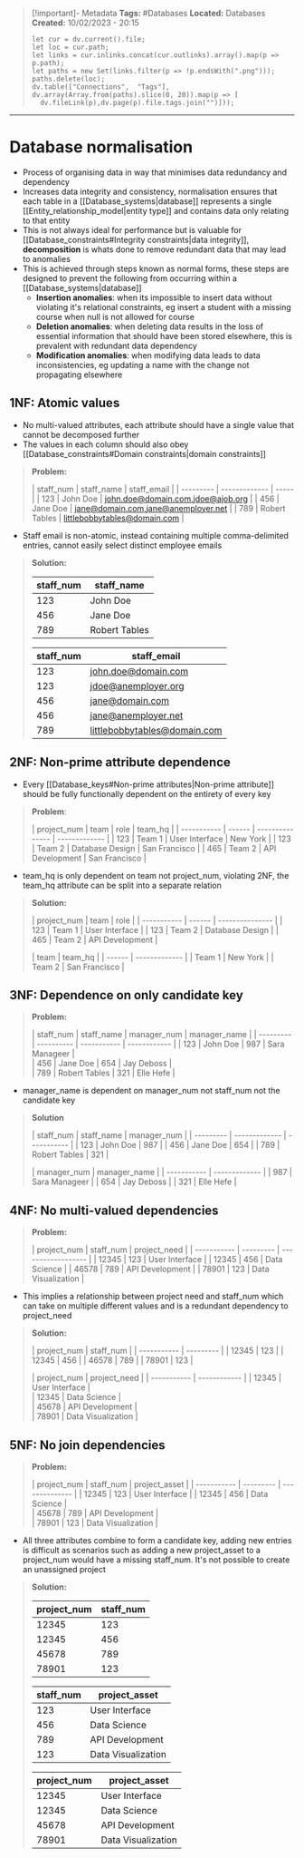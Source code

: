 > [!important]- Metadata
> **Tags:** #Databases 
> **Located:** Databases
> **Created:** 10/02/2023 - 20:15
> ```dataviewjs
>let cur = dv.current().file;
>let loc = cur.path;
>let links = cur.inlinks.concat(cur.outlinks).array().map(p => p.path);
>let paths = new Set(links.filter(p => !p.endsWith(".png")));
>paths.delete(loc);
>dv.table(["Connections",  "Tags"], dv.array(Array.from(paths).slice(0, 20)).map(p => [
>   dv.fileLink(p),dv.page(p).file.tags.join("")]));
> ```

___
# Database normalisation

- Process of organising data in way that minimises data redundancy and dependency
- Increases data integrity and consistency, normalisation ensures that each table in a [[Database_systems|database]] represents a single [[Entity_relationship_model|entity type]] and contains data only relating to that entity 
- This is not always ideal for performance but is valuable for [[Database_constraints#Integrity constraints|data integrity]], **decomposition** is whats done to remove redundant data that may lead to anomalies 
- This is achieved through steps known as normal forms, these steps are designed to prevent the following from occurring within a [[Database_systems|database]]
	- **Insertion anomalies**: when its impossible to insert data without violating it's relational constraints, eg insert a student with a missing course when null is not allowed for course 
	- **Deletion anomalies**: when deleting data results in the loss of essential information that should have been stored elsewhere, this is prevalent with redundant data dependency 
	- **Modification anomalies**: when modifying data leads to data inconsistencies, eg updating a name with the change not propagating elsewhere
## 1NF: Atomic values
- No multi-valued attributes, each attribute should have a single value that cannot be decomposed further
- The values in each column should also obey [[Database_constraints#Domain constraints|domain constraints]]

> **Problem:**
> 
> | staff_num | staff_name    | staff_email |
| --------- | ------------- | ----- |
| 123       | John Doe      | [john.doe@domain.com](mailto:john.doe@domain.com)[,jdoe@ajob.org](mailto:,jdoe@ajob.org)     |
| 456       | Jane Doe      | [jane@domain.com](mailto:jane@domain.com)[,jane@anemployer.net](mailto:,jane@anemployer.net) |
| 789       | Robert Tables | [littlebobbytables@domain.com](mailto:littlebobbytables@domain.com)                          |

- Staff email is non-atomic, instead containing multiple comma-delimited entries, cannot easily select distinct employee emails

> **Solution:**
> 
> | staff_num | staff_name    |
> | --------- | ------------- |
> | 123       | John Doe      |
> | 456       | Jane Doe      |
> | 789       | Robert Tables |
> 
> | staff_num | staff_email                                         |
> | --------- | --------------------------------------------------- |
> | 123       | [john.doe@domain.com](mailto:john.doe@domain.com)   |
> | 123       | [jdoe@anemployer.org](mailto:jdoe@anemployer.org)   |
> | 456       | [jane@domain.com](mailto:jane@domain.com)           |
> | 456       | [jane@anemployer.net](mailto:,jane@anemployer.net) |
> | 789          |[littlebobbytables@domain.com](mailto:littlebobbytables@domain.com)                                                     |
> 

## 2NF: Non-prime attribute dependence 
- Every [[Database_keys#Non-prime attributes|Non-prime attribute]] should be fully functionally dependent on the entirety of every key

> **Problem**:
> 
> | project_num | team   | role            | team_hq       |
| ----------- | ------ | --------------- | ------------- |
| 123         | Team 1 | User Interface  | New York      |
| 123         | Team 2 | Database Design | San Francisco |
| 465         | Team 2 | API Development | San Francisco |

- team_hq is only dependent on team not project_num, violating 2NF, the team_hq attribute can be split into a separate relation

> **Solution:**
> 
> | project_num | team   | role            |
| ----------- | ------ | --------------- |
| 123         | Team 1 | User Interface  |
| 123         | Team 2 | Database Design |
| 465         | Team 2 | API Development |
> 
> | team   | team_hq       |
| ------ | ------------- |
| Team 1 | New York      |
| Team 2 | San Francisco |

## 3NF: Dependence on only candidate key

> **Problem:**
> 
>  | staff_num | staff_name | manager_num | manager_name |
 | --------- | ---------- | ----------- | ------------ |
| 123 | John Doe | 987 | Sara Manageer |  
| 456 | Jane Doe | 654 | Jay Deboss |  
| 789 | Robert Tables | 321 | Elle Hefe |  

- manager_name is dependent on manager_num not staff_num not the candidate key

> **Solution**
> 
> | staff_num | staff_name    | manager_num |
| --------- | ------------- | ----------- |
| 123       | John Doe      | 987         |
| 456       | Jane Doe      | 654         |
| 789       | Robert Tables | 321         |
> 
> | manager_num | manager_name  |
| ----------- | ------------- |
| 987         | Sara Manageer |
| 654         | Jay Deboss    |
| 321         | Elle Hefe     |

## 4NF: No multi-valued dependencies

> **Problem:**
> 
> | project_num | staff_num | project_need       |
| ----------- | --------- | ------------------ |
| 12345       | 123       | User Interface     |
| 12345       | 456       | Data Science       |
| 46578       | 789       | API Development    |
| 78901       | 123       | Data Visualization |

- This implies a relationship between project need and staff_num which can take on multiple different values and is a redundant dependency to project_need

> **Solution:**
> 
> | project_num | staff_num |
| ----------- | --------- |
| 12345       | 123       |
| 12345       | 456       |
| 46578       | 789       |
| 78901       | 123       |
> 
> | project_num | project_need |
| ----------- | ------------ |
|       12345 | User Interface     |  
|       12345 | Data Science       |  
|       45678 | API Development    |  
|       78901 | Data Visualization |  

## 5NF: No join dependencies

> **Problem:**
> 
> | project_num | staff_num | project_asset  |
| ----------- | --------- | -------------- |
| 12345       | 123       | User Interface |
| 12345 | 456 | Data Science |  
| 45678 | 789 | API Development |  
| 78901 | 123 | Data Visualization |  

- All three attributes combine to form a candidate key, adding new entries is difficult as scenarios such as  adding a new project_asset to a project_num would have a missing staff_num. It's not possible to create an unassigned project 

> **Solution:**
> 
> | project_num | staff_num |
> | ----------- | --------- |
> | 12345       | 123       |
> |       12345 |       456 |  
> |       45678 |       789 |  
> |       78901 |       123 |  
> 
> | staff_num   | project_asset      |
> | ----------- | ------------------ |
> | 123         | User Interface     |
> | 456         | Data Science       |
> | 789         | API Development    |
> | 123         | Data Visualization |
> 
> | project_num | project_asset  |
> | ----------- | -------------- |
> | 12345       | User Interface |
> |       12345 | Data Science       |  
> |       45678 | API Development    |  
> |       78901 | Data Visualization |  
